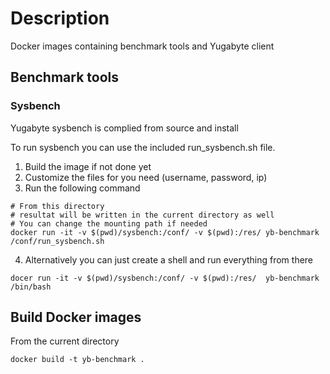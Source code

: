 # Description

Docker images containing benchmark tools and Yugabyte client

## Benchmark tools

### Sysbench
Yugabyte sysbench is complied from source and install

To run sysbench you can use the included run_sysbench.sh file.

1. Build the image if not done yet
2. Customize the files for you need (username, password, ip)
3. Run the following command

```shell
# From this directory
# resultat will be written in the current directory as well
# You can change the mounting path if needed
docker run -it -v $(pwd)/sysbench:/conf/ -v $(pwd):/res/ yb-benchmark /conf/run_sysbench.sh
```
4. Alternatively you can just create a shell and run everything from there

```shell
docer run -it -v $(pwd)/sysbench:/conf/ -v $(pwd):/res/  yb-benchmark /bin/bash
```


## Build Docker images

From the current directory

```shell
docker build -t yb-benchmark .
```

